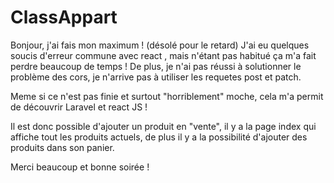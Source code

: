 # ClassAppart
Bonjour, j'ai fais mon maximum ! (désolé pour le retard) J'ai eu quelques soucis d'erreur commune avec react , mais n'étant pas habitué ça m'a fait perdre beaucoup de temps ! De plus, je n'ai pas réussi à solutionner le problème des cors, je n'arrive pas à utiliser les requetes post et patch.

Meme si ce n'est pas finie et surtout "horriblement" moche, cela m'a permit de découvrir Laravel et react JS !

Il est donc possible d'ajouter un produit en "vente", il y a la page index qui affiche tout les produits actuels, de plus il y a la possibilité d'ajouter des produits dans son panier.

Merci beaucoup et bonne soirée !
